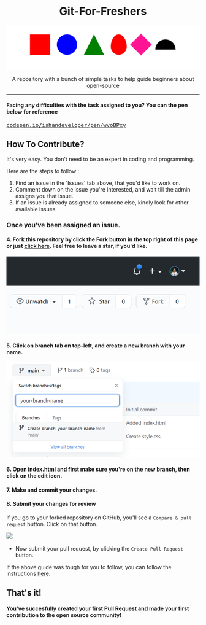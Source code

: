   <h1 align="center">Git-For-Freshers</h1>
<img src="./images/main.png" />
<p align="center">A repository with a bunch of simple tasks to help guide beginners about open-source  </p>

<hr />

#### Facing any difficulties with the task assigned to you? You can the pen below for reference
<pre>
<a href="https://codepen.io/ishandeveloper/pen/wvoBPxy">codepen.io/ishandeveloper/pen/wvoBPxy</a>
</pre>

## How To Contribute?
It's very easy. You don't need to be an expert in coding and programming.

Here are the steps to follow :

1. Find an issue in the 'Issues' tab above, that you'd like to work on.
2. Comment down on the issue you're interested, and wait till the admin assigns you that issue.
3. If an issue is already assigned to someone else, kindly look for other available issues.

### Once you've been assigned an issue.

#### 4. Fork this repository by click the Fork button in the top right of this page or just [click here](https://github.com/DSC-ChitkaraUniv/Git-For-Freshers/fork). Feel free to leave a star, if you'd like.

  <img src="./images/fork.png" />
 
#### 5. Click on branch tab on top-left, and create a new branch with your name.

  <img src="./images/branch.png" />

#### 6. Open index.html and first make sure you're on the new branch, then click on the edit icon.

#### 7. Make and commit your changes.

#### 8. **Submit your changes for review**
   If you go to your forked repository on GitHub, you'll see a `Compare & pull request` button. Click on that button.

   <img src="https://github.com/ishandeveloper/Coursify-hacktoberfest/blob/master/assets/steps/compare-and-pull.png?raw=true">

   * Now submit your pull request, by clicking the `Create Pull Request` button.

If the above guide was tough for you to follow, you can follow the instructions [here](https://www.digitalocean.com/community/tutorials/how-to-create-a-pull-request-on-github).

## That's it! 
#### You've succesfully created your first Pull Request and made your first contribution to the open source community!
